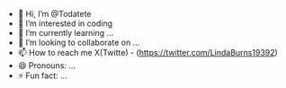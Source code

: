- 👋 Hi, I’m @Todatete
- 👀 I’m interested in coding
- 🌱 I’m currently learning ...
- 💞️ I’m looking to collaborate on ...
- 📫 How to reach me X(Twitte) - (https://twitter.com/LindaBurns19392)
- 😄 Pronouns: ...
- ⚡ Fun fact: ...

<!---
Todatete/Todatete is a ✨ special ✨ repository because its `README.md` (this file) appears on your GitHub profile.
You can click the Preview link to take a look at your changes.
--->
